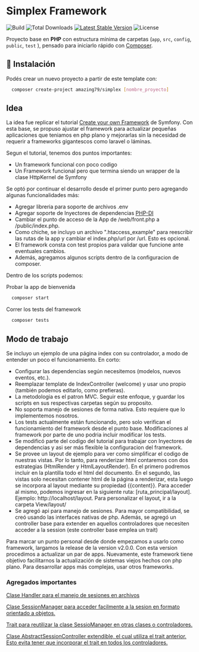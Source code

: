 # Simplex Framework

![Build](https://github.com/amazing79/psr15-middlewarestack/actions/workflows/phptests.yml/badge.svg)
![Total Downloads](https://img.shields.io/packagist/dt/amazing79/simplex)
[![Latest Stable Version](https://img.shields.io/packagist/v/amazing79/simplex)](https://packagist.org/packages/amazing79/simplex)
![License](https://img.shields.io/packagist/l/amazing79/simplex)


Proyecto base en **PHP** con estructura mínima de carpetas (`app`, `src`, `config`, `public`, `test` ), pensado para iniciarlo rápido con [Composer](https://getcomposer.org/).

## 🚀 Instalación

Podés crear un nuevo proyecto a partir de este template con:

```bash
  composer create-project amazing79/simplex [nombre_proyecto]
```

## Idea

La idea fue replicar el tutorial [Create your own Framework](https://symfony.com/doc/8.0/create_framework/index.html) de Symfony. 
Con esta base, se propuso ajustar el framework para actualizar pequeñas aplicaciones que teniamos en php plano y mejorarlas
sin la necesidad de requerir a frameworks gigantescos como laravel o láminas. 

Segun el tutorial, tenemos dos puntos importantes:

* Un framework funcional con poco codigo
* Un Framework funcional pero que termina siendo un wrapper de la clase HttpKernel de Symfony

Se optó por continuar el desarrollo desde el primer punto pero agregando algunas funcionalidades más:

* Agregar libreria para soporte de archivos .env
* Agregar soporte de Inyectores de dependencias [PHP-DI](https://php-di.org/) 
* Cambiar el punto de acceso de la App de /web/front.php  a /public/index.php.
* Como chiche, se incluyo un archivo ".htaccess_example" para reescribir las rutas de la app y cambiar el index.php/url por /url. Esto es opcional.
* El framework consta con test propios para validar que funcione ante eventuales cambios.
* Además, agregamos algunos scripts dentro de la configuracion de composer.

Dentro de los scripts podemos: 

Probar la app de bienvenida
```bash
  composer start
```
Correr los tests del framework
```bash
  composer tests
```

## Modo de trabajo

Se incluyo un ejemplo de una página index con su controlador, a modo de entender un poco el funcionamiento. En corto:

* Configurar las dependencias según necesitemos (modelos, nuevos eventos, etc.).
* Reemplazar template de IndexController (welcome) y usar uno propio (también podemos editarlo, como prefieras).
* La metodologia es el patron MVC. Seguir este enfoque, y guardar los scripts en sus respectivas carpetas según su proposito.
* No soporta manejo de sesiones de forma nativa. Esto requiere que lo implementemos nosotros. 
* Los tests actualmente están funcionando, pero solo verifican el funcionamiento del framework desde el punto base. Modificaciones 
al framework por parte de uno podria incluir modificar los tests.
* Se modificó parte del codigo del tutorial para trabajar con Inyectores de dependencias y asi ser más flexible la configuracion del framework.
* Se provee un layout de ejemplo para ver como simplificar el codigo de nuestras vistas. Por lo tanto, para renderizar html contaremos con 
 dos estrategias (HtmlRender y HtmlLayoutRender). En el primero podremos incluir en la plantilla todo el html del documento. En el segundo, las vistas 
 solo necesitan contener html de la página a renderizar, esta luego se incorpora al layout mediante su propiedad {{content}}. Para acceder al mismo, podemos ingresar en la siguiente
ruta: [ruta_principal/layout]. Ejemplo: http://localhost/layout. Para personalizar el layout, ir a la carpeta View/layout/ 
* Se agregó api para manejo de sesiones. Para mayor compatibilidad, se creó usando las interfaces nativas de php. Además, se agregó un controller base para extender 
en aquellos controladores que necesiten acceder a la session (este controller base emplea un trait)

Para marcar un punto personal desde donde empezamos a usarlo como framework, largamos la release de la version v2.0.0. Con esta version procedimos 
a actualizar un par de apps. Nuevamente, este framework tiene objetivo facilitarnos la actualización de sistemas viejos hechos con php plano. Para 
desarrollar apps más complejas, usar otros frameworks.

### Agregados importantes

[Clase Handler para el manejo de sesiones en archivos](./src/Simplex/Sessions/README.md)

[Clase SessionManager para acceder facilmente a la sesion en formato orientado a objetos.](./src/Simplex/Sessions/README.md#sessionmanager-y-staticsessionmanager)

[Trait para reutilizar la clase SessioManager en otras clases o controladores.](./src/Simplex/Traits/README.md)

[Clase AbstractSessionController extendible, el cual utiliza el trait anterior. Esto evita tener que incorporar el trait en todos los controladores.](./src/Simplex/Controllers/README.md)
